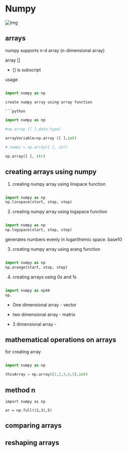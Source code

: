 # Numpy 
![img](https://numpy.org/images/logo.svg) 


## arrays
 
numpy supports n-d array (n-dimensional array)



array []
 
- [] is subscript

usage 

```python

import numpy as np

create numpy array using array function

```python

import numpy as np

#np.array ([ ],data-type)

arrayVariable=np.array ([ ],int)

# names = np.array([ ], str)

np.array([ ], str)


```

## creating arrays using numpy

1. creating numpy array using linspace function

```python

import numpy as np
np.linspace(start, stop, step)

```
2. creating numpy array using logspace function

```python

import numpy as np
np.logspace(start, stop, step)

```

generates numbers evenly in logarithemic space. base10

3. creating numpy array using arang function

```python

import numpy as np
np.arange(start, stop, step)

```

4. creating arrays using 0s and 1s

```python

import numpy as np44
np.


```

- One dimensional array - vector

- two dimensional array - matrix

- 3 dimensional array - 


## mathematical operations on arrays

for creating array

```python

import numpy as np

thisArray = np.array([1,2,3,4,5],int)


```


## method n

```
import numpy as np

ar = np.full((2,3),5)

```

## comparing arrays

## reshaping arrays
